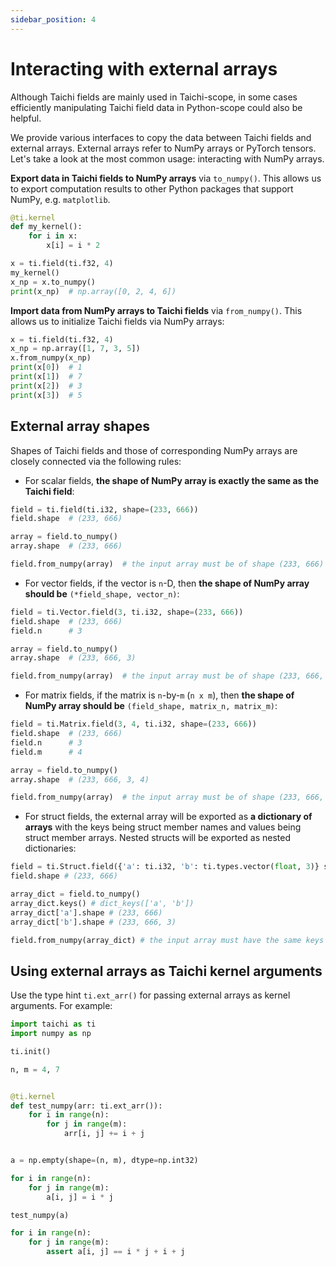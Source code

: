 ```yaml
---
sidebar_position: 4
---
```


# Interacting with external arrays

Although Taichi fields are mainly used in Taichi-scope, in some cases
efficiently manipulating Taichi field data in Python-scope could also be
helpful.

We provide various interfaces to copy the data between Taichi fields and
external arrays. External arrays refer to NumPy arrays or PyTorch tensors.
Let's take a look at the most common usage: interacting with NumPy arrays.

**Export data in Taichi fields to NumPy arrays** via `to_numpy()`. This
allows us to export computation results to other Python packages that
support NumPy, e.g. `matplotlib`.

```python {8}
@ti.kernel
def my_kernel():
	for i in x:
		x[i] = i * 2

x = ti.field(ti.f32, 4)
my_kernel()
x_np = x.to_numpy()
print(x_np)  # np.array([0, 2, 4, 6])
```

**Import data from NumPy arrays to Taichi fields** via `from_numpy()`.
This allows us to initialize Taichi fields via NumPy arrays:

```python {3}
x = ti.field(ti.f32, 4)
x_np = np.array([1, 7, 3, 5])
x.from_numpy(x_np)
print(x[0])  # 1
print(x[1])  # 7
print(x[2])  # 3
print(x[3])  # 5
```

## External array shapes

Shapes of Taichi fields and those of corresponding NumPy arrays are closely
connected via the following rules:

- For scalar fields, **the shape of NumPy array is exactly the same as
  the Taichi field**:

```python
field = ti.field(ti.i32, shape=(233, 666))
field.shape  # (233, 666)

array = field.to_numpy()
array.shape  # (233, 666)

field.from_numpy(array)  # the input array must be of shape (233, 666)
```

- For vector fields, if the vector is `n`-D, then **the shape of NumPy
  array should be** `(*field_shape, vector_n)`:

```python
field = ti.Vector.field(3, ti.i32, shape=(233, 666))
field.shape  # (233, 666)
field.n      # 3

array = field.to_numpy()
array.shape  # (233, 666, 3)

field.from_numpy(array)  # the input array must be of shape (233, 666, 3)
```

- For matrix fields, if the matrix is `n`-by-`m` (`n x m`), then **the shape of NumPy
array should be** `(field_shape, matrix_n, matrix_m)`:

```python
field = ti.Matrix.field(3, 4, ti.i32, shape=(233, 666))
field.shape  # (233, 666)
field.n      # 3
field.m      # 4

array = field.to_numpy()
array.shape  # (233, 666, 3, 4)

field.from_numpy(array)  # the input array must be of shape (233, 666, 3, 4)
```

- For struct fields, the external array will be exported as **a dictionary of arrays** with the keys being struct member names and values being struct member arrays. Nested structs will be exported as nested dictionaries:

```python
field = ti.Struct.field({'a': ti.i32, 'b': ti.types.vector(float, 3)} shape=(233, 666))
field.shape # (233, 666)

array_dict = field.to_numpy()
array_dict.keys() # dict_keys(['a', 'b'])
array_dict['a'].shape # (233, 666)
array_dict['b'].shape # (233, 666, 3)

field.from_numpy(array_dict) # the input array must have the same keys as the field
```

## Using external arrays as Taichi kernel arguments

Use the type hint `ti.ext_arr()` for passing external arrays as kernel
arguments. For example:

```python {10}
import taichi as ti
import numpy as np

ti.init()

n, m = 4, 7


@ti.kernel
def test_numpy(arr: ti.ext_arr()):
    for i in range(n):
        for j in range(m):
            arr[i, j] += i + j


a = np.empty(shape=(n, m), dtype=np.int32)

for i in range(n):
    for j in range(m):
        a[i, j] = i * j

test_numpy(a)

for i in range(n):
    for j in range(m):
        assert a[i, j] == i * j + i + j
```
